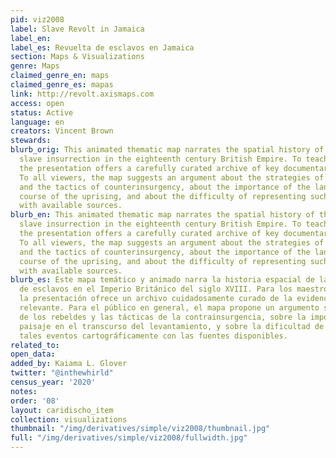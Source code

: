 ```yaml
---
pid: viz2008
label: Slave Revolt in Jamaica
label_en:
label_es: Revuelta de esclavos en Jamaica
section: Maps & Visualizations
genre: Maps
claimed_genre_en: maps
claimed_genre_es: mapas
link: http://revolt.axismaps.com
access: open
status: Active
language: en
creators: Vincent Brown
stewards:
blurb_orig: This animated thematic map narrates the spatial history of the greatest
  slave insurrection in the eighteenth century British Empire. To teachers and researchers,
  the presentation offers a carefully curated archive of key documentary evidence.
  To all viewers, the map suggests an argument about the strategies of the rebels
  and the tactics of counterinsurgency, about the importance of the landscape to the
  course of the uprising, and about the difficulty of representing such events cartographically
  with available sources.
blurb_en: This animated thematic map narrates the spatial history of the greatest
  slave insurrection in the eighteenth century British Empire. To teachers and researchers,
  the presentation offers a carefully curated archive of key documentary evidence.
  To all viewers, the map suggests an argument about the strategies of the rebels
  and the tactics of counterinsurgency, about the importance of the landscape to the
  course of the uprising, and about the difficulty of representing such events cartographically
  with available sources.
blurb_es: Este mapa temático y animado narra la historia espacial de la mayor insurrección
  de esclavos en el Imperio Británico del siglo XVIII. Para los maestros e investigadores,
  la presentación ofrece un archivo cuidadosamente curado de la evidencia documental
  relevante. Para el público en general, el mapa propone un argumento sobre las estrategias
  de los rebeldes y las tácticas de la contrainsurgencia, sobre la importancia del
  paisaje en el transcurso del levantamiento, y sobre la dificultad de representar
  tales eventos cartográficamente con las fuentes disponibles.
related_to:
open_data:
added_by: Kaiama L. Glover
twitter: "@inthewhirld"
census_year: '2020'
notes:
order: '08'
layout: caridischo_item
collection: visualizations
thumbnail: "/img/derivatives/simple/viz2008/thumbnail.jpg"
full: "/img/derivatives/simple/viz2008/fullwidth.jpg"
---
```

